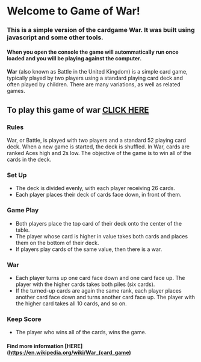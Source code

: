 # **Welcome to Game of War!**

### This is a simple version of the cardgame War. It was built using javascript and some other tools.
#### When you open the console the game will autommatically run once loaded and you will be playing against the computer.

**War** (also known as Battle in the United Kingdom) is a simple card game, typically played by two players using a standard playing card deck and often played by children. There are many variations, as well as related games.

## **To play this game of war** [CLICK HERE](file:///Users/rafaelirangel/Library/sandbox/portfolio/gameofwar/index.html)

### **Rules**
War, or Battle, is played with two players and a standard 52 playing card deck. When a new game is started, the deck is shuffled. In War, cards are ranked Aces high and 2s low. The objective of the game is to win all of the cards in the deck.

### **Set Up**
+ The deck is divided evenly, with each player receiving 26 cards. 
+ Each player places their deck of cards face down, in front of them.

### **Game Play**
 + Both players place the top card of their deck onto the center of the table. 
 + The player whose card is higher in value takes both cards and places them on the bottom of their deck. 
 + If players play cards of the same value, then there is a war.

### **War**
 + Each player turns up one card face down and one card face up. The player with the higher cards takes both piles (six cards). 
 + If the turned-up cards are again the same rank, each player places another card face down and turns another card face up. The player with the higher card takes all 10 cards, and so on.

### **Keep Score**
 + The player who wins all of the cards, wins the game.


#### Find more information [HERE](https://en.wikipedia.org/wiki/War_(card_game)
